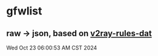 # gfwlist
## raw -> json, based on [v2ray-rules-dat](https://github.com/Loyalsoldier/v2ray-rules-dat)
Wed Oct 23 06:00:53 AM CST 2024


